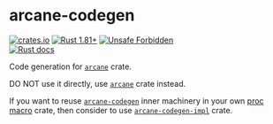 arcane-codegen
==============

[![crates.io](https://img.shields.io/crates/v/arcane-codegen.svg "crates.io")](https://crates.io/crates/arcane-codegen)
[![Rust 1.81+](https://img.shields.io/badge/rustc-1.81+-lightgray.svg "Rust 1.81+")](https://blog.rust-lang.org/2024/09/05/Rust-1.81.0.html)
[![Unsafe Forbidden](https://img.shields.io/badge/unsafe-forbidden-success.svg "Unsafe forbidden")](https://github.com/rust-secure-code/safety-dance)  
[![Rust docs](https://docs.rs/arcane-codegen/badge.svg "Rust docs")](https://docs.rs/arcane-codegen)

Code generation for [`arcane`] crate.

DO NOT use it directly, use [`arcane`] crate instead. 

If you want to reuse [`arcane-codegen`] inner machinery in your own [proc macro][1] crate, then consider to use [`arcane-codegen-impl`] crate.




[`arcane`]: https://docs.rs/arcane
[`arcane-codegen`]: https://docs.rs/arcane-codegen
[`arcane-codegen-impl`]: https://docs.rs/arcane-codegen-impl

[1]: https://doc.rust-lang.org/reference/procedural-macros.html
